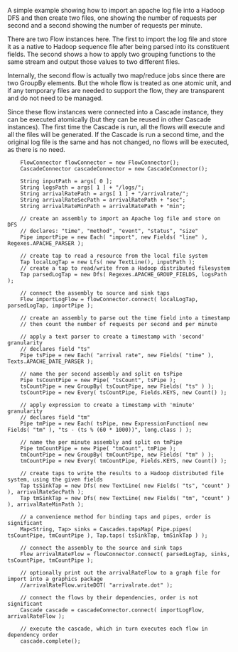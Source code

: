 A simple example showing how to import an apache log file into a Hadoop DFS and then create two files, one showing the number of requests per second and a second showing the number of requests per minute.

There are two Flow instances here. The first to import the log file and store it as a native to Hadoop sequence file after being parsed into its constituent fields. The second shows a how to apply two grouping functions to the same stream and output those values to two different files.

Internally, the second flow is actually two map/reduce jobs since there are two GroupBy elements. But the whole flow is treated as one atomic unit, and if any temporary files are needed to support the flow, they are transparent and do not need to be managed.

Since these flow instances were connected into a Cascade instance, they can be executed atomically (but they can be reused in other Cascade instances). The first time the Cascade is run, all the flows will execute and all the files will be generated. If the Cascade is run a second time, and the original log file is the same and has not changed, no flows will be executed, as there is no need.

```
    FlowConnector flowConnector = new FlowConnector();
    CascadeConnector cascadeConnector = new CascadeConnector();

    String inputPath = args[ 0 ];
    String logsPath = args[ 1 ] + "/logs/";
    String arrivalRatePath = args[ 1 ] + "/arrivalrate/";
    String arrivalRateSecPath = arrivalRatePath + "sec";
    String arrivalRateMinPath = arrivalRatePath + "min";

    // create an assembly to import an Apache log file and store on DFS
    // declares: "time", "method", "event", "status", "size"
    Pipe importPipe = new Each( "import", new Fields( "line" ), Regexes.APACHE_PARSER );

    // create tap to read a resource from the local file system
    Tap localLogTap = new Lfs( new TextLine(), inputPath );
    // create a tap to read/write from a Hadoop distributed filesystem
    Tap parsedLogTap = new Dfs( Regexes.APACHE_GROUP_FIELDS, logsPath );

    // connect the assembly to source and sink taps
    Flow importLogFlow = flowConnector.connect( localLogTap, parsedLogTap, importPipe );

    // create an assembly to parse out the time field into a timestamp
    // then count the number of requests per second and per minute

    // apply a text parser to create a timestamp with 'second' granularity
    // declares field "ts"
    Pipe tsPipe = new Each( "arrival rate", new Fields( "time" ), Texts.APACHE_DATE_PARSER );

    // name the per second assembly and split on tsPipe
    Pipe tsCountPipe = new Pipe( "tsCount", tsPipe );
    tsCountPipe = new GroupBy( tsCountPipe, new Fields( "ts" ) );
    tsCountPipe = new Every( tsCountPipe, Fields.KEYS, new Count() );

    // apply expression to create a timestamp with 'minute' granularity
    // declares field "tm"
    Pipe tmPipe = new Each( tsPipe, new ExpressionFunction( new Fields( "tm" ), "ts - (ts % (60 * 1000))", long.class ) );

    // name the per minute assembly and split on tmPipe
    Pipe tmCountPipe = new Pipe( "tmCount", tmPipe );
    tmCountPipe = new GroupBy( tmCountPipe, new Fields( "tm" ) );
    tmCountPipe = new Every( tmCountPipe, Fields.KEYS, new Count() );

    // create taps to write the results to a Hadoop distributed file system, using the given fields
    Tap tsSinkTap = new Dfs( new TextLine( new Fields( "ts", "count" ) ), arrivalRateSecPath );
    Tap tmSinkTap = new Dfs( new TextLine( new Fields( "tm", "count" ) ), arrivalRateMinPath );

    // a convenience method for binding taps and pipes, order is significant
    Map<String, Tap> sinks = Cascades.tapsMap( Pipe.pipes( tsCountPipe, tmCountPipe ), Tap.taps( tsSinkTap, tmSinkTap ) );

    // connect the assembly to the source and sink taps
    Flow arrivalRateFlow = flowConnector.connect( parsedLogTap, sinks, tsCountPipe, tmCountPipe );

    // optionally print out the arrivalRateFlow to a graph file for import into a graphics package
    //arrivalRateFlow.writeDOT( "arrivalrate.dot" );

    // connect the flows by their dependencies, order is not significant
    Cascade cascade = cascadeConnector.connect( importLogFlow, arrivalRateFlow );

    // execute the cascade, which in turn executes each flow in dependency order
    cascade.complete();
```